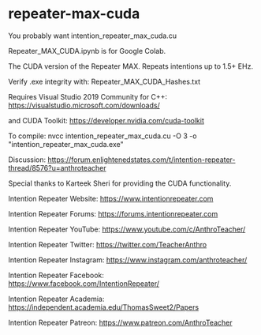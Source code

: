 # repeater-max-cuda

You probably want intention_repeater_max_cuda.cu

Repeater_MAX_CUDA.ipynb is for Google Colab.

The CUDA version of the Repeater MAX. Repeats intentions up to 1.5+ EHz.

Verify .exe integrity with: Repeater_MAX_CUDA_Hashes.txt

Requires Visual Studio 2019 Community for C++: https://visualstudio.microsoft.com/downloads/

and CUDA Toolkit: https://developer.nvidia.com/cuda-toolkit

To compile: nvcc intention_repeater_max_cuda.cu -O 3 -o "intention_repeater_max_cuda.exe"

Discussion: https://forum.enlightenedstates.com/t/intention-repeater-thread/8576?u=anthroteacher

Special thanks to Karteek Sheri for providing the CUDA functionality.

Intention Repeater Website: https://www.intentionrepeater.com

Intention Repeater Forums: https://forums.intentionrepeater.com

Intention Repeater YouTube: https://www.youtube.com/c/AnthroTeacher/

Intention Repeater Twitter: https://twitter.com/TeacherAnthro

Intention Repeater Instagram: https://www.instagram.com/anthroteacher/

Intention Repeater Facebook: https://www.facebook.com/IntentionRepeater/

Intention Repeater Academia: https://independent.academia.edu/ThomasSweet2/Papers

Intention Repeater Patreon: https://www.patreon.com/AnthroTeacher
